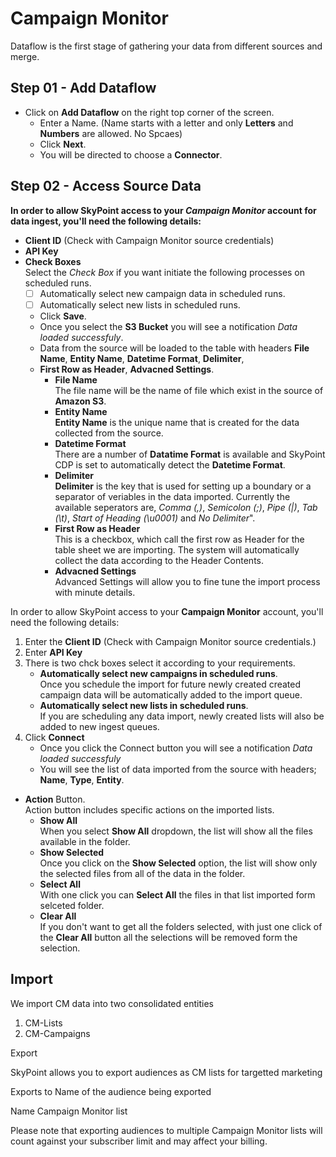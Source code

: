 # Campaign Monitor

Dataflow is the first stage of gathering your data from different sources and merge.

## Step 01 - Add Dataflow

- Click on **Add Dataflow** on the right top corner of the screen.
    - Enter a Name. (Name starts with a letter and only **Letters** and **Numbers** are allowed. No Spcaes)
    - Click **Next**.
    - You will be directed to choose a **Connector**.

## Step 02 - Access Source Data
**In order to allow SkyPoint access to your _Campaign Monitor_ account for data ingest, you'll need the following details:**
- **Client ID** (Check with Campaign Monitor source credentials)
- **API Key**
- **Check Boxes**<br>
Select the _Check Box_ if you want initiate the following processes on scheduled runs.
    - [ ] Automatically select new campaign data in scheduled runs.
    - [ ] Automatically select new lists in scheduled runs.
    
    - Click **Save**.
    - Once you select the **S3 Bucket** you will see a notification *Data loaded successfuly*.
    - Data from the source will be loaded to the table with headers **File Name**, **Entity Name**, **Datetime Format**, **Delimiter**, 
    - **First Row as Header**, **Advacned Settings**.
        - **File Name**<br>
        The file name will be the name of file which exist in the source of **Amazon S3**.
        - **Entity Name**<br>
        **Entity Name** is the unique name that is created for the data collected from the source.
        - **Datetime Format**<br>
        There are a number of **Datatime Format** is available and SkyPoint CDP is set to automatically detect the **Datetime Format**.
        - **Delimiter**<br>
        **Delimiter** is the key that is used for setting up a boundary or a separator of veriables in the data imported. Currently the available seperators are, *Comma (,)*, *Semicolon (;)*, *Pipe (|)*, *Tab (\t)*, *Start of Heading (\u0001)* and *No Delimiter*".
        - **First Row as Header**<br>
        This is a checkbox, which call the first row as Header for the table sheet we are importing. The system will automatically collect the data according to the Header Contents.
        - **Advacned Settings**<br>
        Advanced Settings will allow you to fine tune the import process with minute details.




In order to allow SkyPoint access to your **Campaign Monitor** account, you'll need the following details:
1. Enter the **Client ID** (Check with Campaign Monitor source credentials.)
1. Enter **API Key**
1. There is two chck boxes select it according to your requirements.
    - **Automatically select new campaigns in scheduled runs**.<br>
    Once you schedule the import for future newly created created campaign data will be automatically added to the import queue.
    - **Automatically select new lists in scheduled runs**.<br>
    If you are scheduling any data import, newly created lists will also be added to new ingest queues.
1. Click **Connect**
    - Once you click the Connect button you will see a notification *Data loaded successfuly*
    - You will see the list of data imported from the source with headers; **Name**, **Type**, **Entity**.

- **Action** Button.<br>
Action button includes specific actions on the imported lists.
    - **Show All**<br>
    When you select **Show All** dropdown, the list will show all the files available in the folder.
    - **Show Selected**<br>
    Once you click on the **Show Selected** option, the list will show only the selected files from all of the data in the folder.
    - **Select All**<br>
    With one click you can **Select All** the files in that list imported form selceted folder.
    - **Clear All**<br>
    If you don't want to get all the folders selected, with just one click of the **Clear All** button all the selections will be removed form the selection.


## Import 

We import CM data into two consolidated entities

1. CM-Lists
1. CM-Campaigns 

Export

SkyPoint allows you to export audiences as CM lists for targetted marketing 

Exports to	Name of the audience being exported

Name	Campaign Monitor list

Please note that exporting audiences to multiple Campaign Monitor lists will count against your subscriber limit and may affect your billing.

